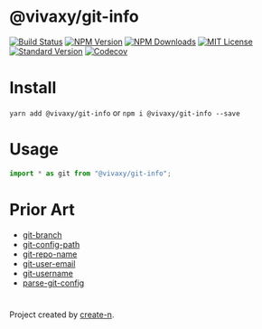 # @vivaxy/git-info

[![Build Status][travis-image]][travis-url]
[![NPM Version][npm-version-image]][npm-url]
[![NPM Downloads][npm-downloads-image]][npm-url]
[![MIT License][license-image]][license-url]
[![Standard Version][standard-version-image]][standard-version-url]
[![Codecov][codecov-image]][codecov-url]

# Install

`yarn add @vivaxy/git-info` or `npm i @vivaxy/git-info --save`

# Usage

```ts
import * as git from "@vivaxy/git-info";
```

# Prior Art

- [git-branch](https://www.npmjs.com/package/git-branch)
- [git-config-path](https://www.npmjs.com/package/git-config-path)
- [git-repo-name](https://www.npmjs.com/package/git-repo-name)
- [git-user-email](https://www.npmjs.com/package/git-user-email)
- [git-username](https://www.npmjs.com/package/git-username)
- [parse-git-config](https://www.npmjs.com/package/parse-git-config)

#

Project created by [create-n](https://github.com/vivaxy/create-n).

[travis-image]: https://img.shields.io/travis/vivaxy/git-info.svg?style=flat-square
[travis-url]: https://travis-ci.org/vivaxy/git-info
[npm-version-image]: https://img.shields.io/npm/v/@vivaxy/git-info.svg?style=flat-square
[npm-url]: https://www.npmjs.com/package/@vivaxy/git-info
[npm-downloads-image]: https://img.shields.io/npm/dt/@vivaxy/git-info.svg?style=flat-square
[license-image]: https://img.shields.io/npm/l/@vivaxy/git-info.svg?style=flat-square
[license-url]: LICENSE
[standard-version-image]: https://img.shields.io/badge/release-standard%20version-brightgreen.svg?style=flat-square
[standard-version-url]: https://github.com/conventional-changelog/standard-version
[codecov-image]: https://img.shields.io/codecov/c/github/vivaxy/git-info.svg?style=flat-square
[codecov-url]: https://codecov.io/gh/vivaxy/git-info
